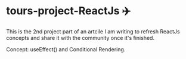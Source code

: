 # tours-project-ReactJs ✈️

This is the 2nd project part of an artcile I am writing to refresh ReactJs concepts and share it with the community once it's finished.

Concept: useEffect() and Conditional Rendering.
